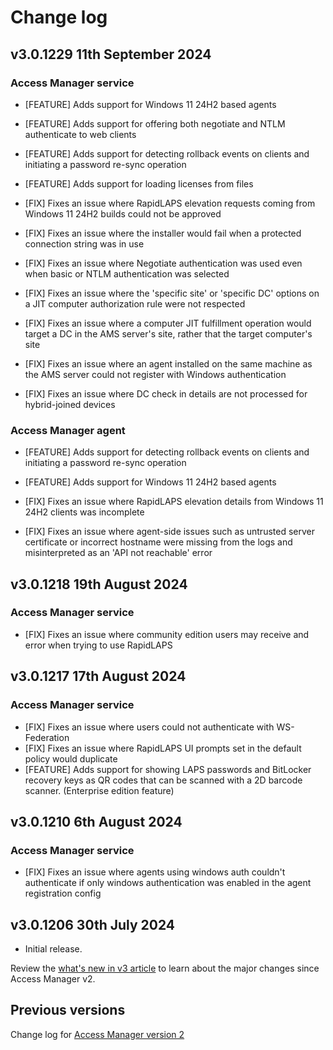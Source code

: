 # Change log
## v3.0.1229 11th September 2024
### Access Manager service
- \[FEATURE\] Adds support for Windows 11 24H2 based agents
- \[FEATURE\] Adds support for offering both negotiate and NTLM authenticate to web clients
- \[FEATURE\] Adds support for detecting rollback events on clients and initiating a password re-sync operation
- \[FEATURE\] Adds support for loading licenses from files

- \[FIX\] Fixes an issue where RapidLAPS elevation requests coming from Windows 11 24H2 builds could not be approved
- \[FIX\] Fixes an issue where the installer would fail when a protected connection string was in use
- \[FIX\] Fixes an issue where Negotiate authentication was used even when basic or NTLM authentication was selected
- \[FIX\] Fixes an issue where the 'specific site' or 'specific DC' options on a JIT computer authorization rule were not respected
- \[FIX\] Fixes an issue where a computer JIT fulfillment operation would target a DC in the AMS server's site, rather that the target computer's site
- \[FIX\] Fixes an issue where an agent installed on the same machine as the AMS server could not register with Windows authentication
- \[FIX\] Fixes an issue where DC check in details are not processed for hybrid-joined devices

### Access Manager agent
- \[FEATURE\] Adds support for detecting rollback events on clients and initiating a password re-sync operation
- \[FEATURE\] Adds support for Windows 11 24H2 based agents

- \[FIX\] Fixes an issue where RapidLAPS elevation details from Windows 11 24H2 clients was incomplete
- \[FIX\] Fixes an issue where agent-side issues such as untrusted server certificate or incorrect hostname were missing from the logs and misinterpreted as an 'API not reachable' error


## v3.0.1218 19th August 2024
### Access Manager service
- \[FIX\] Fixes an issue where community edition users may receive and error when trying to use RapidLAPS

## v3.0.1217 17th August 2024
### Access Manager service
- \[FIX\] Fixes an issue where users could not authenticate with WS-Federation
- \[FIX\] Fixes an issue where RapidLAPS UI prompts set in the default policy would duplicate
- \[FEATURE\] Adds support for showing LAPS passwords and BitLocker recovery keys as QR codes that can be scanned with a 2D barcode scanner. (Enterprise edition feature)


## v3.0.1210 6th August 2024
### Access Manager service
- \[FIX\] Fixes an issue where agents using windows auth couldn't authenticate if only windows authentication was enabled in the agent registration config

## v3.0.1206 30th July 2024
- Initial release.

Review the [what's new in v3 article](./whats-new.md) to learn about the major changes since Access Manager v2.

## Previous versions
Change log for [Access Manager version 2](https://docs.lithnet.io/ams/v2.0/change-log)